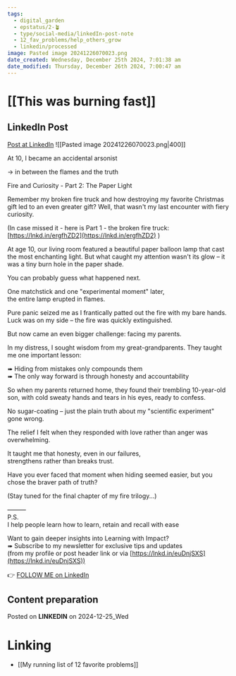 ```yaml
---
tags:
  - digital_garden
  - epstatus/2-🪴
  - type/social-media/linkedIn-post-note
  - 12_fav_problems/help_others_grow
  - linkedin/processed
image: Pasted image 20241226070023.png
date_created: Wednesday, December 25th 2024, 7:01:38 am
date_modified: Thursday, December 26th 2024, 7:00:47 am
---
```

# [[This was burning fast]]
## LinkedIn Post
[Post at LinkedIn](https://www.linkedin.com/posts/sebastiankamilli_at-10-i-became-an-accidental-arsonist-activity-7277579152281534464-oGtw?utm_source=share&utm_medium=member_desktop)
![[Pasted image 20241226070023.png|400]]

At 10, I became an accidental arsonist  
  
→ in between the flames and the truth  
  
Fire and Curiosity - Part 2: The Paper Light  
  
Remember my broken fire truck and how destroying my favorite Christmas gift led to an even greater gift? Well, that wasn't my last encounter with fiery curiosity.  
  
(In case missed it - here is Part 1 - the broken fire truck: [https://lnkd.in/ergfhZD2](https://lnkd.in/ergfhZD2) )  
  
At age 10, our living room featured a beautiful paper balloon lamp that cast the most enchanting light. But what caught my attention wasn't its glow – it was a tiny burn hole in the paper shade.  
  
You can probably guess what happened next.  
  
One matchstick and one "experimental moment" later,  
the entire lamp erupted in flames.  
  
Pure panic seized me as I frantically patted out the fire with my bare hands. Luck was on my side – the fire was quickly extinguished.  
  
But now came an even bigger challenge: facing my parents.  
  
In my distress, I sought wisdom from my great-grandparents. They taught me one important lesson:  
  
➠ Hiding from mistakes only compounds them  
➠ The only way forward is through honesty and accountability  
  
So when my parents returned home, they found their trembling 10-year-old son, with cold sweaty hands and tears in his eyes, ready to confess.  
  
No sugar-coating – just the plain truth about my "scientific experiment" gone wrong.  
  
The relief I felt when they responded with love rather than anger was overwhelming.  
  
It taught me that honesty, even in our failures,  
strengthens rather than breaks trust.  
  
Have you ever faced that moment when hiding seemed easier, but you chose the braver path of truth?  
  
(Stay tuned for the final chapter of my fire trilogy...)  
  
———  
P.S.  
I help people learn how to learn, retain and recall with ease  
  
Want to gain deeper insights into Learning with Impact?  
➠ Subscribe to my newsletter for exclusive tips and updates  
(from my profile or post header link or via [https://lnkd.in/euDnjSXS](https://lnkd.in/euDnjSXS))


👉 [FOLLOW ME on LinkedIn](https://www.linkedin.com/comm/mynetwork/discovery-see-all?usecase=PEOPLE_FOLLOWS&followMember=sebastiankamilli)

## Content preparation


Posted on **LINKEDIN** on 2024-12-25_Wed
# Linking
+ [[My running list of 12 favorite problems]]